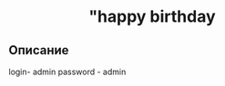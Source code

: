 <h1 align="center">"happy birthday</h1>
<h2 align="center">

## Описание

<p align="center">

login- admin
password - admin
